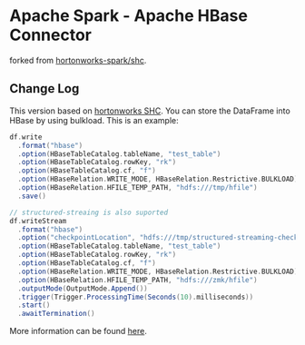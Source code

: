 # Apache Spark - Apache HBase Connector

forked from [hortonworks-spark/shc](https://github.com/hortonworks-spark/shc).

## Change Log

This version based on [hortonworks SHC](https://github.com/hortonworks-spark/shc). You can store the DataFrame into HBase by using bulkload. This is an example:

```scala
df.write
  .format("hbase")
  .option(HBaseTableCatalog.tableName, "test_table")
  .option(HBaseTableCatalog.rowKey, "rk")
  .option(HBaseTableCatalog.cf, "f")
  .option(HBaseRelation.WRITE_MODE, HBaseRelation.Restrictive.BULKLOAD)
  .option(HBaseRelation.HFILE_TEMP_PATH, "hdfs:///tmp/hfile")
  .save()

// structured-streaing is also suported
df.writeStream
  .format("hbase")
  .option("checkpointLocation", "hdfs:///tmp/structured-streaming-checkpoint/")
  .option(HBaseTableCatalog.tableName, "test_table")
  .option(HBaseTableCatalog.rowKey, "rk")
  .option(HBaseTableCatalog.cf, "f")
  .option(HBaseRelation.WRITE_MODE, HBaseRelation.Restrictive.BULKLOAD)
  .option(HBaseRelation.HFILE_TEMP_PATH, "hdfs:///zmk/hfile")
  .outputMode(OutputMode.Append())
  .trigger(Trigger.ProcessingTime(Seconds(10).milliseconds))
  .start()
  .awaitTermination()
```

More information can be found [here](https://github.com/hortonworks-spark/shc).
